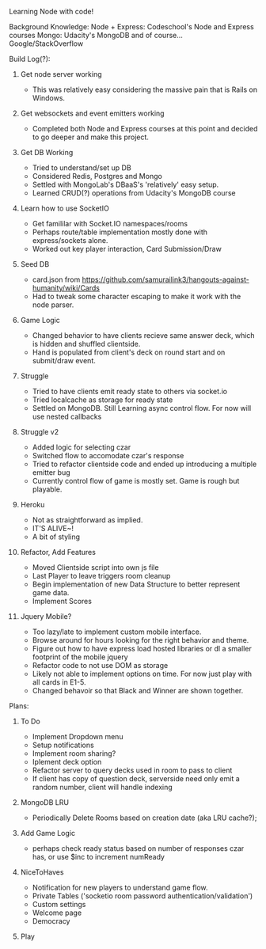 Learning Node with code!

Background Knowledge:
Node + Express: Codeschool's Node and Express courses
Mongo: Udacity's MongoDB
and of course... Google/StackOverflow

Build Log(?):

1. Get node server working
	- This was relatively easy considering the massive pain that is Rails on Windows.

2. Get websockets and event emitters working
	- Completed both Node and Express courses at this point and decided to go deeper and make this project.
	
3. Get DB Working
	- Tried to understand/set up DB
	- Considered Redis, Postgres and Mongo
	- Settled with MongoLab's DBaaS's 'relatively' easy setup.
	- Learned CRUD(?) operations from Udacity's MongoDB course

4. Learn how to use SocketIO
	- Get famililar with Socket.IO namespaces/rooms
	- Perhaps route/table implementation mostly done with express/sockets alone.
	- Worked out key player interaction, Card Submission/Draw

5. Seed DB
	- card.json from https://github.com/samurailink3/hangouts-against-humanity/wiki/Cards
	- Had to tweak some character escaping to make it work with the node parser.

6. Game Logic
	- Changed behavior to have clients recieve same answer deck, which is hidden and shuffled clientside.
	- Hand is populated from client's deck on round start and on submit/draw event.

7. Struggle
	- Tried to have clients emit ready state to others via socket.io
	- Tried localcache as storage for ready state
	- Settled on MongoDB. Still Learning async control flow. For now will use nested callbacks

8. Struggle v2
	- Added logic for selecting czar
	- Switched flow to accomodate czar's response
	- Tried to refactor clientside code and ended up introducing a multiple emitter bug
	- Currently control flow of game is mostly set. Game is rough but playable.

9. Heroku
	- Not as straightforward as implied.
	- IT'S ALIVE~!
	- A bit of styling

10. Refactor, Add Features
	- Moved Clientside script into own js file
	- Last Player to leave triggers room cleanup
	- Begin implementation of new Data Structure to better represent game data.
	- Implement Scores

11. Jquery Mobile?
	- Too lazy/late to implement custom mobile interface.
	- Browse around for hours looking for the right behavior and theme.
	- Figure out how to have express load hosted libraries or dl a smaller footprint of the mobile jquery
	- Refactor code to not use DOM as storage
	- Likely not able to implement options on time. For now just play with all cards in E1-5.
	- Changed behavoir so that Black and Winner are shown together.

Plans:

1. To Do
	- Implement Dropdown menu
	- Setup notifications
	- Implement room sharing?
	- Iplement deck option
	- Refactor server to query decks used in room to pass to client
	- If client has copy of question deck, serverside need only emit a random number, client will handle indexing

2. MongoDB LRU
	- Periodically Delete Rooms based on creation date (aka LRU cache?);

3. Add Game Logic
	- perhaps check ready status based on number of responses czar has, or use $inc to increment numReady

5. NiceToHaves
	- Notification for new players to understand game flow.
	- Private Tables ('socketio room password authentication/validation')
	- Custom settings
	- Welcome page
	- Democracy

6. Play